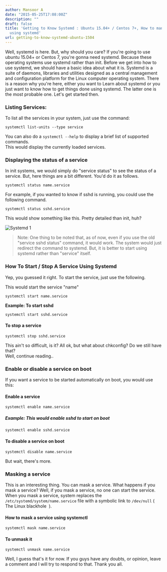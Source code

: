 ```yaml
---
author: Mansoor A
date: "2015-05-25T17:08:00Z"
description: ""
draft: false
title: 'Getting to Know Systemd : Ubuntu 15.04+ / Centos 7+, How to manage your system
  using systemd'
url: getting-to-know-systemd-ubuntu-1504
---
```



Well, systemd is here. But, why should you care? If you're going to use ubuntu 15.04+ or Centos 7, you're gonna need systemd.
Because these operating systems use systemd rather than init. Before we get into how to use systemd,
we should have a basic idea about what it is. Systemd is a suite of daemons, libraries and utilities 
designed as a central management and configuration platform for the Linux computer operating system.
There is a reason why you're here, either you want to Learn about systemd or you just want to know how to get things done using systemd.
The latter one is the most probable one. Let's get started then.
              
### Listing Services:
To list all the services in your system, just use the command:              
```shell
systemctl list-units --type service
```
You can also do a `systemctl --help` to display a brief list of supported commands.            
This would display the currently loaded services.
            
### Displaying the status of a service
In init systems, we would simply do "service <name> status" to see the status of a service.
But, here things are a bit different. You'd do it as follows.  
```shell
systemctl status name.service
```
For example, if you wanted to know if sshd is running, you could use the following command.
```shell
systemctl status sshd.service
```          
This would show something like this. Pretty detailed than init, huh?

![Systemd 1](https://cdn.esc.sh/jekyll/systemd/systemd_centos.png)

> Note: One thing to be noted that, as of now, even if you use the old "service sshd status" command, it would work.
> The system would just redirect the command to systemd. But, it is better to start using systemd rather than "service" itself.
          
### How To Start / Stop A Service Using Systemd
Yep, you guessed it right. To start the service, just use the following.
        
This would start the service "name"
```shell
systemctl start name.service
```

**Example: To start sshd**
```shell
systemctl start sshd.service
```

#### To stop a service
```shell
systemctl stop sshd.service
```
This ain't so difficult, is it? All ok, but what about chkconfig? Do we still have that?<br /> Well, continue reading.. 
          
### Enable or disable a service on boot
If you want a service to be started automatically on boot, you would use this:
      
#### Enable a service
```shell
systemctl enable name.service
```
##### Example: This would enable sshd to start on boot
```shell
systemctl enable sshd.service
```

#### To disable a service on boot
```shell
systemctl disable name.service
```
      
But wait, there's more.
      
### Masking a service
This is an interesting thing. You can mask a service. What happens if you mask a service? 
Well, if you mask a service, no one can start the service. When you mask a service, system 
replaces the `/etc/systemd/system/name.service` file with a symbolic link to `/dev/null` ( The Linux blackhole  ).
    
#### How to mask a service using systemctl
```shell
systemctl mask name.service
```

#### To unmask it
```shell
systemctl unmask name.service
```
Well, I guess that's it for now. If you guys have any doubts, or opinion, leave a comment and I will try to respond to that. Thank you all.


